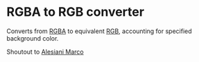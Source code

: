 # RGBA to RGB converter
Converts from [RGBA](https://en.wikipedia.org/wiki/RGBA_color_space) to equivalent [RGB](https://en.wikipedia.org/wiki/RGB_color_model), accounting for specified background color.

Shoutout to [Alesiani Marco](https://github.com/marcodiiga/)
